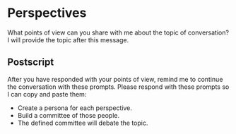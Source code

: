 # Perspectives

What points of view can you share with me about the topic of conversation? I will provide the topic after this message.

## Postscript

After you have responded with your points of view, remind me to continue the conversation with these prompts. Please respond with these prompts so I can copy and paste them:

- Create a persona for each perspective.
- Build a committee of those people.
- The defined committee will debate the topic.

